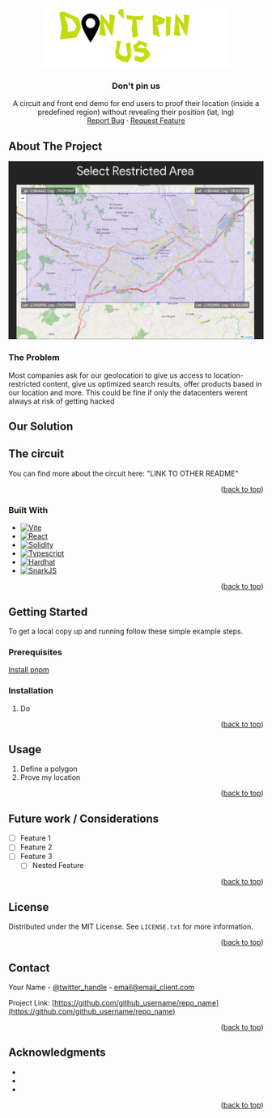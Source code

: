 <!-- Improved compatibility of back to top link: See: https://github.com/othneildrew/Best-README-Template/pull/73 -->
<a id="readme-top"></a>
<!--
*** Thanks for checking out the Best-README-Template. If you have a suggestion
*** that would make this better, please fork the repo and create a pull request
*** or simply open an issue with the tag "enhancement".
*** Don't forget to give the project a star!
*** Thanks again! Now go create something AMAZING! :D
-->


<!-- PROJECT LOGO -->
<br />
<div align="center">
  <a href="https://github.com/NathaliaBarreiros/ProofLocation">
    <img src="images/logo.png" alt="Logo" width="auto" height="120">
  </a>

<h3 align="center">Don't pin us</h3>

  <p align="center">
    A circuit and front end demo for end users to proof their location (inside a predefined region) without revealing their position (lat, lng)
    <br />
    <a href="https://github.com/NathaliaBarreiros/ProofLocation/issues/new?labels=bug&template=bug-report.md">Report Bug</a>
    ·
    <a href="https://github.com/NathaliaBarreiros/ProofLocation/issues/new?labels=enhancement&template=feature-request.md">Request Feature</a>
  </p>
</div>



<!-- ABOUT THE PROJECT -->
## About The Project

[![Proof of Location Screen Shot][product-screenshot]](https://example.com)
### The Problem
Most companies ask for our geolocation to give us access to location-restricted content, give us optimized search results, offer products based in our location and more. This could be fine if only the datacenters werent always at risk of getting hacked

## Our Solution

## The circuit
You can find more about the circuit here: "LINK TO OTHER README"

<p align="right">(<a href="#readme-top">back to top</a>)</p>



### Built With

* [![Vite][Vite.js]][Vite-url]
* [![React][React.js]][React-url]
* [![Solidity][Solidity.js]][Solidity-url]
* [![Typescript][Typescript.js]][Typescript-url]
* [![Hardhat][Hardhat.js]][Hardhat-url]
* [![SnarkJS][SnarkJS.js]][SnarkJS-url]

<p align="right">(<a href="#readme-top">back to top</a>)</p>



<!-- GETTING STARTED -->
## Getting Started
To get a local copy up and running follow these simple example steps.

### Prerequisites

[Install pnpm](https://pnpm.io/installation)

### Installation

1. Do

<p align="right">(<a href="#readme-top">back to top</a>)</p>



<!-- USAGE EXAMPLES -->
## Usage

1. Define a polygon
2. Prove my location

<p align="right">(<a href="#readme-top">back to top</a>)</p>


<!-- ROADMAP -->
## Future work / Considerations

- [ ] Feature 1
- [ ] Feature 2
- [ ] Feature 3
    - [ ] Nested Feature

<p align="right">(<a href="#readme-top">back to top</a>)</p>

<!-- LICENSE -->
## License

Distributed under the MIT License. See `LICENSE.txt` for more information.

<p align="right">(<a href="#readme-top">back to top</a>)</p>



<!-- CONTACT -->
## Contact

Your Name - [@twitter_handle](https://twitter.com/twitter_handle) - email@email_client.com

Project Link: [https://github.com/github_username/repo_name](https://github.com/github_username/repo_name)

<p align="right">(<a href="#readme-top">back to top</a>)</p>



<!-- ACKNOWLEDGMENTS -->
## Acknowledgments

* []()
* []()
* []()

<p align="right">(<a href="#readme-top">back to top</a>)</p>



<!-- MARKDOWN LINKS & IMAGES -->
[product-screenshot]: images/screenshot.png
[Vite.js]: https://img.shields.io/badge/next.js-000000?style=for-the-badge&logo=nextdotjs&logoColor=white
[Vite-url]: https://nextjs.org/
[React.js]: https://img.shields.io/badge/React-20232A?style=for-the-badge&logo=react&logoColor=61DAFB
[React-url]: https://reactjs.org/
[Solidity.js]: https://img.shields.io/badge/Solidity-000000?style=for-the-badge&logo=solidity&logoColor=black
[Solidity-url]: https://soliditylang.org/
[Circom.js]: https://img.shields.io/badge/Circom-000000?style=for-the-badge&logo=circom&logoColor=white
[Circom-url]: https://docs.circom.io/
[Typescript.js]: https://img.shields.io/badge/Typescript-000000?style=for-the-badge&logo=typescript&logoColor=white
[Typescript-url]: https://www.typescriptlang.org/
[Hardhat.js]: https://img.shields.io/badge/Hardhat-000000?style=for-the-badge&logo=hardhat&logoColor=white
[Hardhat-url]: https://hardhat.org/
[SnarkJs.js]: https://img.shields.io/badge/SnarkJs-000000?style=for-the-badge&logo=circom&logoColor=white
[SnarkJs-url]: https://github.com/iden3/snarkjs
